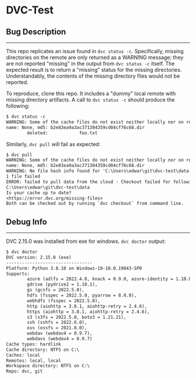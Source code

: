 # DVC-Test

## Bug Description

---

This repo replicates an issue found in `dvc status -c`. Specifically, missing directories on the remote are only returned as a WARNING message; they are not reported "missing" in the output from `dvc status -c` itself. The expected result is to return a "missing" status for the missing directories. Understandably, the contents of the missing directory files would not be reported.

To reproduce, clone this repo. It includes a "dummy" local remote with missing directory artifacts. A call to `dvc status -c` should produce the following:

```txt
$ dvc status -c
WARNING: Some of the cache files do not exist neither locally nor on remote. Missing cache files:
name: None, md5: b2e83ea9a3ac371304359cd04cf76c68.dir
        deleted:            foo.txt
```

Similarly, `dvc pull` will fail as expected:

```txt
$ dvc pull
WARNING: Some of the cache files do not exist neither locally nor on remote. Missing cache files:
name: None, md5: b2e83ea9a3ac371304359cd04cf76c68.dir
WARNING: No file hash info found for 'C:\Users\edwar\git\dvc-test\data'. It won't be created.
1 file failed
ERROR: failed to pull data from the cloud - Checkout failed for following targets:
C:\Users\edwar\git\dvc-test\data
Is your cache up to date?
<https://error.dvc.org/missing-files>
Both can be checked out by running `dvc checkout` from command line.
```

## Debug Info

---

DVC 2.15.0 was installed from exe for windows. `dvc doctor` output:

```txt
$ dvc doctor
DVC version: 2.15.0 (exe)
---------------------------------
Platform: Python 3.8.10 on Windows-10-10.0.19043-SP0
Supports:
        azure (adlfs = 2022.4.0, knack = 0.9.0, azure-identity = 1.10.0),
        gdrive (pydrive2 = 1.10.1),
        gs (gcsfs = 2022.5.0),
        hdfs (fsspec = 2022.5.0, pyarrow = 8.0.0),
        webhdfs (fsspec = 2022.5.0),
        http (aiohttp = 3.8.1, aiohttp-retry = 2.4.6),
        https (aiohttp = 3.8.1, aiohttp-retry = 2.4.6),
        s3 (s3fs = 2022.5.0, boto3 = 1.21.21),
        ssh (sshfs = 2022.6.0),
        oss (ossfs = 2021.8.0),
        webdav (webdav4 = 0.9.7),
        webdavs (webdav4 = 0.9.7)
Cache types: hardlink
Cache directory: NTFS on C:\
Caches: local
Remotes: local, local
Workspace directory: NTFS on C:\
Repo: dvc, git
```
